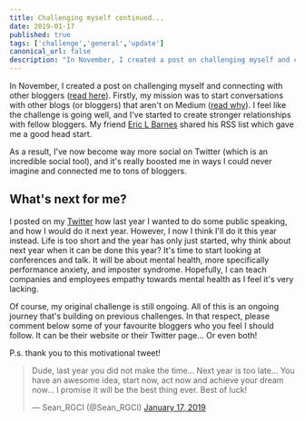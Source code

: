 ```yaml
---
title: Challenging myself continued...
date: 2019-01-17
published: true
tags: ['challenge','general','update']
canonical_url: false
description: "In November, I created a post on challenging myself and connecting with other bloggers (read here). Firstly, my mission was to start conversations with other blogs (or bloggers) that aren't on Medium (read why) I feel like the challenge is going well, and I've started to create stronger relationships with fellow bloggers. My friend Eric L Barnes shared his RSS list which gave me a good head start."
---
```


In November, I created a post on challenging myself and connecting with other bloggers ([read here](/blog/challenging-myself/)). Firstly, my mission was to start conversations with other blogs (or bloggers) that aren't on Medium ([read why](/blog/at-the-cost-of-your-users-john-saddington/)). I feel like the challenge is going well, and I've started to create stronger relationships with fellow bloggers. My friend [Eric L Barnes](https://ericlbarnes.com/) shared his RSS list which gave me a good head start.

As a result, I've now become way more social on Twitter (which is an incredible social tool), and it's really boosted me in ways I could never imagine and connected me to tons of bloggers.

## What's next for me?

I posted on my [Twitter](https://twitter.com/MBrooksUK) how last year I wanted to do some public speaking, and how I would do it next year. However, I now I think I'll do it this year instead. Life is too short and the year has only just started, why think about next year when it can be done this year? It's time to start looking at conferences and talk. It will be about mental health, more specifically performance anxiety, and imposter syndrome. Hopefully, I can teach companies and employees empathy towards mental health as I feel it's very lacking.

Of course, my original challenge is still ongoing. All of this is an ongoing journey that's building on previous challenges. In that respect, please comment below some of your favourite bloggers who you feel I should follow. It can be their website or their Twitter page... Or even both!

P.s. thank you to this motivational tweet!

>Dude, last year you did not make the time... Next year is too late... You have an awesome idea, start now, act now and achieve your dream now... I promise it will be the best thing ever. Best of luck!</p>— Sean_RGCI (@Sean_RGCI) <a href="https://twitter.com/Sean_RGCI/status/1085997638678392832?ref_src=twsrc%5Etfw">January 17, 2019</a>
